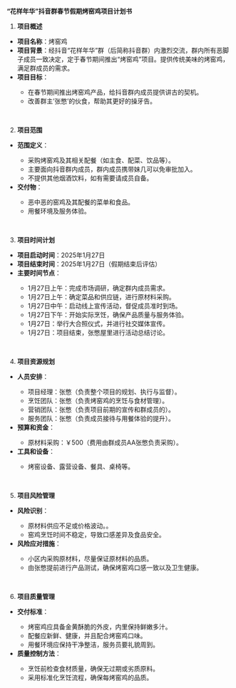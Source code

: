 
<!DOCTYPE html>
<html>
<head>
<meta charset="utf-8">
<link rel="stylesheet" href="https://cdn.jsdelivr.net/gh/highlightjs/cdn-release@11.5.1/build/styles/default.min.css" type="text/css">
</head>
<body>

<p><strong>&ldquo;花样年华&rdquo;抖音群春节假期烤窑鸡项目计划书</strong></p>
<ol>
<li><strong> </strong><strong>项目概述</strong></li>
</ol>
<ul>
<li><strong>项目名称</strong>：烤窑鸡</li>
<li><strong>项目背景</strong>：经抖音&ldquo;花样年华&rdquo;群（后简称抖音群）内激烈交流，群内所有恶脚子成员一致决定，定于春节期间推出&ldquo;烤窑鸡&rdquo;项目。提供传统美味的烤窑鸡，满足群成员的需求。</li>
<li><strong>项目目标</strong>：</li>
<ul>
<li>在春节期间推出烤窑鸡产品，给抖音群内成员提供讲古的契机。</li>
<li>改善群主&rsquo;张憋&rsquo;的伙食，帮助其更好的操牙告。</li>
</ul>
</ul>
<p>&nbsp;</p>
<ol start="2">
<li><strong> </strong><strong>项目范围</strong></li>
</ol>
<ul>
<li><strong>范围定义</strong>：</li>
<ul>
<li>采购烤窑鸡及其相关配餐（如主食、配菜、饮品等）。</li>
<li>主要面向抖音群内成员，群内成员携带妹几可以免审批加入。</li>
<li>不提供其他烟酒饮料，如有需要请成员自备。</li>
</ul>
<li><strong>交付物</strong>：</li>
<ul>
<li>恶中恶的窑鸡及其配餐的菜单和食品。</li>
<li>用餐环境及服务体验。</li>
</ul>
</ul>
<p>&nbsp;</p>
<ol start="3">
<li><strong> </strong><strong>项目时间计划</strong></li>
</ol>
<ul>
<li><strong>项目启动时间</strong>：2025年1月27日</li>
<li><strong>项目结束时间</strong>：2025年1月27日（假期结束后评估）</li>
<li><strong>主要时间节点</strong>：</li>
<ul>
<li>1月27日上午：完成市场调研，确定群内成员需求。</li>
<li>1月27日上午：确定菜品和供应链，进行原材料采购。</li>
<li>1月27日中午：启动线上宣传活动，督促成员准时到场。</li>
<li>1月27日下午：开始实际烹饪，确保产品质量与服务体验。</li>
<li>1月27日：举行大合照仪式，并进行社交媒体宣传。</li>
<li>1月27日：项目结束，张憋屋里进行活动总结讨论。</li>
</ul>
</ul>
<p>&nbsp;</p>
<ol start="4">
<li><strong> </strong><strong>项目资源规划</strong></li>
</ol>
<ul>
<li><strong>人员安排</strong>：</li>
<ul>
<li>项目经理：张憋（负责整个项目的规划、执行与监督）。</li>
<li>烹饪团队：张憋（负责烤窑鸡的烹饪与食材管理）。</li>
<li>营销团队：张憋（负责项目前期的宣传和群成员的）。</li>
<li>服务团队：张憋（负责成员接待与用餐体验的提升）。</li>
</ul>
<li><strong>预算和资金</strong>：</li>
<ul>
<li>原材料采购：￥500（费用由群成员AA张憋负责采购）。</li>
</ul>
<li><strong>工具和设备</strong>：</li>
<ul>
<li>烤窑设备、露营设备、餐具、桌椅等。</li>
</ul>
</ul>
<p>&nbsp;</p>
<ol start="5">
<li><strong> </strong><strong>项目风险管理</strong></li>
</ol>
<ul>
<li><strong>风险识别</strong>：</li>
<ul>
<li>原材料供应不足或价格波动。。</li>
<li>窑鸡烹饪时间不稳定，导致口感差异及食品安全。</li>
</ul>
<li><strong>风险应对措施</strong>：</li>
<ul>
<li>小区内采购原材料，尽量保证原材料的品质。</li>
<li>由张憋提前进行产品测试，确保烤窑鸡口感一致以及卫生健康。</li>
</ul>
</ul>
<p>&nbsp;</p>
<ol start="6">
<li><strong> </strong><strong>项目质量管理</strong></li>
</ol>
<ul>
<li><strong>交付标准</strong>：</li>
<ul>
<li>烤窑鸡应具备金黄酥脆的外皮，内里保持鲜嫩多汁。</li>
<li>配餐应新鲜、健康，并且配合烤窑鸡口味。</li>
<li>用餐环境应保持干净整洁，服务员要礼貌周到。</li>
</ul>
<li><strong>质量控制方法</strong>：</li>
<ul>
<li>烹饪前检查食材质量，确保无过期或劣质原料。</li>
<li>采用标准化烹饪流程，确保每烤窑鸡的品质。</li>
</ul>
</ul>

</body>
</html>
